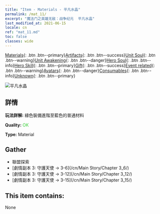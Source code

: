 ```yaml
---
title: "Item - Materials - 平凡水晶"
permalink: /mat_11/
excerpt: "魔法门之英雄无敌：战争纪元  平凡水晶"
last_modified_at: 2021-06-15
locale: cn
ref: "mat_11.md"
toc: false
classes: wide
---
```

 [Materials](/ItemsCN/){: .btn .btn--primary}[Artifacts](/ItemsCN/Artifacts/){: .btn .btn--success}[Unit Soul](/ItemsCN/UnitSoul/){: .btn .btn--warning}[Unit Awakening](/ItemsCN/UnitAwakening/){: .btn .btn--danger}[Hero Soul](/ItemsCN/HeroSoul/){: .btn .btn--info}[Hero Skill](/ItemsCN/HeroSkill/){: .btn .btn--primary}[Gift](/ItemsCN/Gift/){: .btn .btn--success}[Event related](/ItemsCN/Events/){: .btn .btn--warning}[Avatars](/ItemsCN/Avatars/){: .btn .btn--danger}[Consumables](/ItemsCN/Consumables/){: .btn .btn--info}[Unknown](/ItemsCN/Unknown/){: .btn .btn--primary}

 ![平凡水晶](/images/t/i_cailiao_shuijing1.png)

## 詳情
 **玩法詳解:** 綠色裝備進階至藍色的普通材料

 **Quality:** <span style="color: #32CD32">OK</span>

 **Type:** Material

## Gather

*    聯盟探索 
*    [劇情副本 3: 守護天使 -> 3-6](/cn/Main Story/Chapter 3_6/) 
*    [劇情副本 3: 守護天使 -> 3-12](/cn/Main Story/Chapter 3_12/) 
*    [劇情副本 3: 守護天使 -> 3-15](/cn/Main Story/Chapter 3_15/) 

## This item contains:

  None

